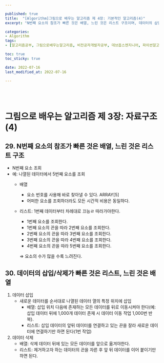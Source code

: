 ```yaml
---

published: true
title:  "[Algorithm]그림으로 배우는 알고리즘 제 4장: 기본적인 알고리즘(4)"
excerpt: "N번째 요소의 참조가 빠른 것은 배열, 느린 것은 리스트 구조이며, 데이터의 삽입/삭제가 빠른 것은 리스트, 느린 것은 배열이다"

categories:
- Algorithm
tags:
- [알고리즘공부, 그림으로배우는알고리즘, 비전공자개발자공부, 데브옵스엔지니어, 파이썬알고리즘, 알고리즘책추천]

toc: true
toc_sticky: true

date: 2022-07-16
last_modified_at: 2022-07-16

---
```


<br/><br/>

# 그림으로 배우는 알고리즘 제 3장: 자료구조 (4)

## 29. N번째 요소의 참조가 빠른 것은 배열, 느린 것은 리스트 구조

- N번째 요소 조회
- 예: 나열된 데이터에서 5번째 요소를 조회
    - 배열
        - 요소 번호를 사용해 바로 찾아낼 수 있다. ARRAY[5]
        - 어떠한 요소를 조회하더라도 모든 시간적 비용은 동일하다.
    - 리스트: 1번째 데이터부터 차례대로 끄능ㄹ 따라가야한다.
        - 1번째 요소를 조회한다.
        - 1번째 요소의 끈을 따라 2번째 요소를 조회한다.
        - 2번째 요소의 끈을 따라 3번째 요소를 조회한다.
        - 3번째 요소의 끈을 따라 4번째 요소를 조회한다.
        - 4번째 요소의 끈을 따라 5번째 요소를 조회한다.
        
        ⇒ 요소의 수가 많을 수록 느려진다.
        

## 30. 데이터의 삽입/삭제가 빠른 것은 리스트, 느린 것은 배열

1. 데이터 삽입
    - 새로운 데이터를 순서대로 나열된 데이터 열의 특정 위치에 삽입
        - 배열: 삽입 위치 다음에 존재하는 모든 데이터를 뒤로 이동시켜야 한다(예: 삽입 데이터 뒤에 1,000개 데이터 존재 시 데이터 이동 작업 1,000번 반복).
        - 리스트: 삽입 데이터의 앞뒤 데이터를 연결하고 있는 끈을 잘라 새로운 데이터에 연결하기만 하면 된다(1번 작업)
2. 데이터 삭제
    - 배열: 삭제 데이터 뒤에 있는 모든 데이터를 앞으로 옮겨야한다.
    - 리스트: 제거하고자 하는 데이터의 끈을 자른 후 앞 뒤 데이터를 이어 붙이기만 하면 된다.

<br/><br/>